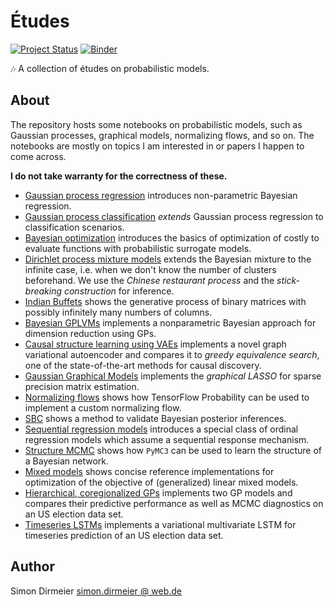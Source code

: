# Études

[![Project Status](http://www.repostatus.org/badges/latest/concept.svg)](http://www.repostatus.org/#concept)
[![Binder](https://mybinder.org/badge_logo.svg)](https://mybinder.org/v2/gh/dirmeier/etudes/master)

:notes: A collection of études on probabilistic models.

## About

The repository hosts some notebooks on probabilistic models, such as Gaussian processes, graphical models, normalizing flows, and so on. The notebooks are mostly on topics I am interested in or papers I happen to come across.

**I do not take warranty for the correctness of these.**

- [Gaussian process regression](https://dirmeier.github.io/etudes/gaussian_process_regression.html) introduces non-parametric Bayesian regression.
- [Gaussian process classification](https://dirmeier.github.io/etudes/gaussian_process_classification.html) *extends* Gaussian process regression to classification scenarios.
- [Bayesian optimization](https://dirmeier.github.io/etudes/bayesian_optimization.html) introduces the basics of optimization of costly to evaluate functions with probabilistic surrogate models.
- [Dirichlet process mixture models](https://dirmeier.github.io/etudes/dirichlet_process_mixture_models.html) extends the Bayesian mixture to the infinite case, i.e. when we don't know the number of clusters beforehand. We use the *Chinese restaurant process* and the *stick-breaking construction* for inference.
- [Indian Buffets](https://dirmeier.github.io/etudes/indian_buffets.html) shows the generative process of binary matrices with possibly infinitely many numbers of columns.
- [Bayesian GPLVMs](https://dirmeier.github.io/etudes/gplvm.html) implements a nonparametric Bayesian approach for dimension reduction using GPs.
- [Causal structure learning using VAEs](https://dirmeier.github.io/etudes/causal_structure_learning.html) implements a novel graph variational autoencoder and compares it to *greedy equivalence search*, one of the state-of-the-art methods for causal discovery.
- [Gaussian Graphical Models](https://dirmeier.github.io/etudes/gaussian_graphical_models.html) implements the *graphical LASSO* for sparse precision matrix estimation.
- [Normalizing flows](https://dirmeier.github.io/etudes/normalizing_flows.html) shows how TensorFlow Probability can be used to implement a custom normalizing flow.
- [SBC](https://dirmeier.github.io/etudes/simulation_based_calibration.html) shows a method to validate Bayesian posterior inferences.
- [Sequential regression models](https://dirmeier.github.io/rstansequential/index.html) introduces a special class of ordinal regression models which assume a sequential response mechanism.
- [Structure MCMC](https://dirmeier.github.io/structure-learning-with-pymc/index.html) shows how `PyMC3` can be used to learn the structure of a Bayesian network.
- [Mixed models](https://dirmeier.github.io/mixed-models/index.html) shows concise reference implementations for optimization of the objective of (generalized) linear mixed models.
- [Hierarchical, coregionalized GPs](https://dirmeier.github.io/etudes/gp_coregionalization.html) implements two GP models and compares their predictive performance as well as MCMC diagnostics on an US election data set.
- [Timeseries LSTMs](https://dirmeier.github.io/etudes/timeseries_lstms.html) implements a variational multivariate LSTM for timeseries prediction of an US election data set.

## Author

Simon Dirmeier <a href="mailto:simon.dirmeier@web.de">simon.dirmeier @ web.de</a>

